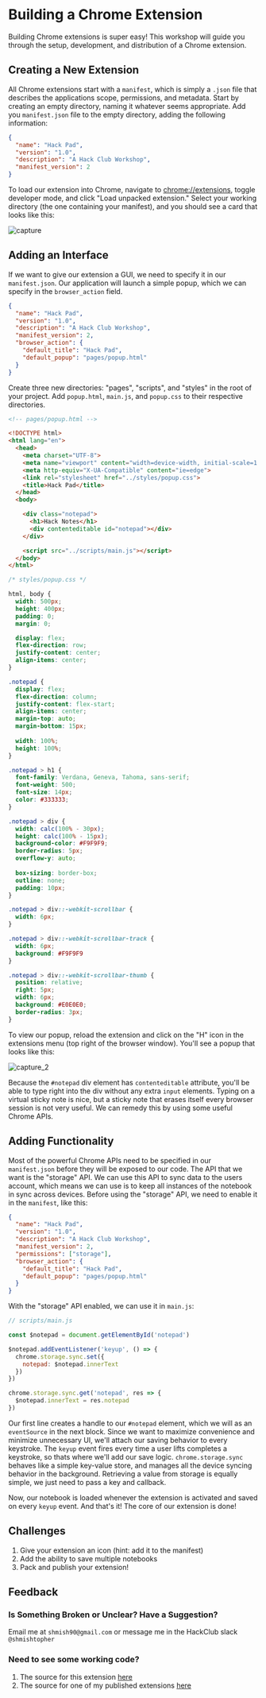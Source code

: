[capture_1]: https://github.com/shmishtopher/HackPad/blob/master/assets/capture_1.PNG
[capture_2]: https://github.com/shmishtopher/HackPad/blob/master/assets/capture_2.PNG

# Building a Chrome Extension
Building Chrome extensions is super easy!  This workshop will guide you through the setup, development, and distribution of a Chrome extension.

## Creating a New Extension
All Chrome extensions start with a `manifest`, which is simply a `.json` file that describes the applications scope, permissions, and metadata. Start by creating an empty directory, naming it whatever seems appropriate. Add you `manifest.json` file to the empty directory, adding the following information:
```json
{
  "name": "Hack Pad",
  "version": "1.0",
  "description": "A Hack Club Workshop",
  "manifest_version": 2
}
```
To load our extension into Chrome, navigate to [chrome://extensions](chrome://extensions), toggle developer mode, and click "Load unpacked extension." Select your working directory (the one containing your manifest), and you should see a card that looks like this:

![capture][capture_1]

## Adding an Interface
If we want to give our extension a GUI, we need to specify it in our `manifest.json`. Our application will launch a simple popup, which we can specify in the `browser_action` field.
```json
{
  "name": "Hack Pad",
  "version": "1.0",
  "description": "A Hack Club Workshop",
  "manifest_version": 2,
  "browser_action": {
    "default_title": "Hack Pad",
    "default_popup": "pages/popup.html"
  }
}
```
Create three new directories: "pages", "scripts", and "styles" in the root of your project. Add `popup.html`, `main.js`, and `popup.css` to their respective directories.
```html
<!-- pages/popup.html -->

<!DOCTYPE html>
<html lang="en">
  <head>
    <meta charset="UTF-8">
    <meta name="viewport" content="width=device-width, initial-scale=1.0">
    <meta http-equiv="X-UA-Compatible" content="ie=edge">
    <link rel="stylesheet" href="../styles/popup.css">
    <title>Hack Pad</title>
  </head>
  <body>

    <div class="notepad">
      <h1>Hack Notes</h1>
      <div contenteditable id="notepad"></div>
    </div>

    <script src="../scripts/main.js"></script>
  </body>
</html>
```
```css
/* styles/popup.css */

html, body {
  width: 500px;
  height: 400px;
  padding: 0;
  margin: 0;

  display: flex;
  flex-direction: row;
  justify-content: center;
  align-items: center;
}

.notepad {
  display: flex;
  flex-direction: column;
  justify-content: flex-start;
  align-items: center;
  margin-top: auto;
  margin-bottom: 15px;
  
  width: 100%;
  height: 100%;
}

.notepad > h1 {
  font-family: Verdana, Geneva, Tahoma, sans-serif;
  font-weight: 500;
  font-size: 14px;
  color: #333333;
}

.notepad > div {
  width: calc(100% - 30px);
  height: calc(100% - 15px);
  background-color: #F9F9F9;
  border-radius: 5px;
  overflow-y: auto;
  
  box-sizing: border-box;
  outline: none;
  padding: 10px;
}

.notepad > div::-webkit-scrollbar {
  width: 6px;
}

.notepad > div::-webkit-scrollbar-track {
  width: 6px;
  background: #F9F9F9
}

.notepad > div::-webkit-scrollbar-thumb {
  position: relative;
  right: 5px;
  width: 6px;
  background: #E0E0E0;
  border-radius: 3px;
}
```
To view our popup, reload the extension and click on the "H" icon in the extensions menu (top right of the browser window). You'll see a popup that looks like this:

![capture_2][capture_2]

Because the `#notepad` div element has `contenteditable` attribute, you'll be able to type right into the div without any extra `input` elements. Typing on a virtual sticky note is nice, but a sticky note that erases itself every browser session is not very useful. We can remedy this by using some useful Chrome APIs.

## Adding Functionality
Most of the powerful Chrome APIs need to be specified in our `manifest.json` before they will be exposed to our code. The API that we want is the "storage" API. We can use this API to sync data to the users account, which means we can use is to keep all instances of the notebook in sync across devices. Before using the "storage" API, we need to enable it in the `manifest`, like this:
```json
{
  "name": "Hack Pad",
  "version": "1.0",
  "description": "A Hack Club Workshop",
  "manifest_version": 2,
  "permissions": ["storage"],
  "browser_action": {
    "default_title": "Hack Pad",
    "default_popup": "pages/popup.html"
  }
}
```
With the "storage" API enabled, we can use it in `main.js`:
```javascript
// scripts/main.js

const $notepad = document.getElementById('notepad')

$notepad.addEventListener('keyup', () => {
  chrome.storage.sync.set({
    notepad: $notepad.innerText
  })
})

chrome.storage.sync.get('notepad', res => {
  $notepad.innerText = res.notepad
})
```
Our first line creates a handle to our `#notepad` element, which we will as an `eventSource` in the next block. Since we want to maximize convenience and minimize unnecessary UI, we'll attach our saving behavior to every keystroke. The `keyup` event fires every time a user lifts completes a keystroke, so thats where we'll add our save logic. `chrome.storage.sync` behaves like a simple key-value store, and manages all the device syncing behavior in the background. Retrieving a value from storage is equally simple, we just need to pass a key and callback.

Now, our notebook is loaded whenever the extension is activated and saved on every `keyup` event. And that's it! The core of our extension is done!

## Challenges
1. Give your extension an icon (hint: add it to the manifest)
2. Add the ability to save multiple notebooks
3. Pack and publish your extension!

## Feedback
### Is Something Broken or Unclear?  Have a Suggestion?
Email me at `shmish90@gmail.com` or message me in the HackClub slack `@shmishtopher`
### Need to see some working code?
1. The source for this extension [here](https://github.com/shmishtopher/HackPad)
2. The source for one of my published extensions [here](https://github.com/shmishtopher/CoinBlock)
